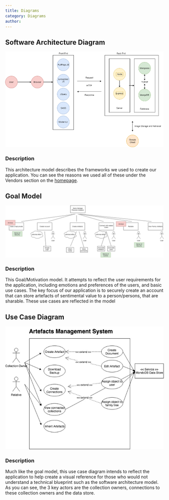 ```yaml
---
title: Diagrams
category: Diagrams
author: 
---
```

## Software Architecture Diagram

![alt text](Architecture.png "Software Architecture Diagram")

### Description

This architecture model describes the frameworks we used to create our application. You can see the reasons we used all of these under the Vendors section on the [homepage](https://kanetesta.github.io/IT-Project/index.html).

## Goal Model

![alt text](GoalModel.jpg "Goal Model")

### Description

This Goal/Motivation model. It attempts to reflect the user requirements for the application, including emotions and preferences of the users, and basic use cases. The key focus of our application is to securely create an account that can store artefacts of sentimental value to a person/persons, that are sharable. These use cases are reflected in the model

## Use Case Diagram

![alt text](UseCaseDiagram.jpg "Use Case Diagram")

### Description

Much like the goal model, this use case diagram intends to reflect the application to help create a visual reference for those who would not understand a technical blueprint such as the software architecture model. As you can see, the 3 key actors are the collection owners, connections to these collection owners and the data store.
